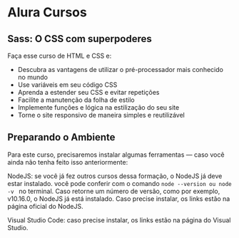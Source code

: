 # Alura Cursos
## Sass: O CSS com superpoderes

Faça esse curso de HTML e CSS e:
- Descubra as vantagens de utilizar o pré-processador mais conhecido no mundo
- Use variáveis em seu código CSS
- Aprenda a estender seu CSS e evitar repetições
- Facilite a manutenção da folha de estilo
- Implemente funções e lógica na estilização do seu site
- Torne o site responsivo de maneira simples e reutilizável

## Preparando o Ambiente

Para este curso, precisaremos instalar algumas ferramentas — caso você ainda não tenha feito isso anteriormente:

NodeJS: se você já fez outros cursos dessa formação, o NodeJS já deve estar instalado. você pode conferir com o comando 
````node --version ou node -v ```` no terminal. Caso retorne um número de versão, como por exemplo, v10.16.0, o NodeJS já está instalado. Caso precise instalar, os links estão na página oficial do NodeJS.

Visual Studio Code: caso precise instalar, os links estão na página do Visual Studio.
